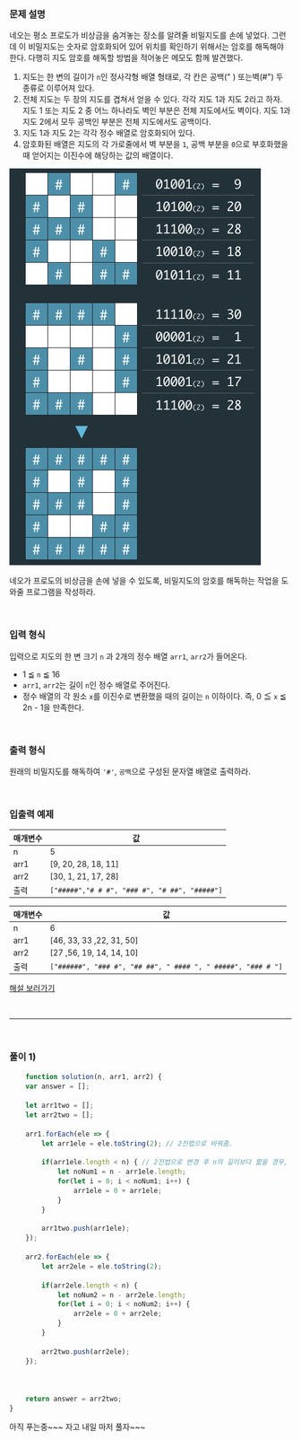 ### 문제 설명

네오는 평소 프로도가 비상금을 숨겨놓는 장소를 알려줄 비밀지도를 손에 넣었다. 그런데 이 비밀지도는 숫자로 암호화되어 있어 위치를 확인하기 위해서는 암호를 해독해야 한다. 다행히 지도 암호를 해독할 방법을 적어놓은 메모도 함께 발견했다.

1.  지도는 한 변의 길이가  `n`인 정사각형 배열 형태로, 각 칸은  공백("  ) 또는벽(#") 두 종류로 이루어져 있다.
2.  전체 지도는 두 장의 지도를 겹쳐서 얻을 수 있다. 각각  지도 1과  지도 2라고 하자. 지도 1 또는 지도 2 중 어느 하나라도 벽인 부분은 전체 지도에서도 벽이다. 지도 1과 지도 2에서 모두 공백인 부분은 전체 지도에서도 공백이다.
3.  지도 1과  지도 2는 각각 정수 배열로 암호화되어 있다.
4.  암호화된 배열은 지도의 각 가로줄에서 벽 부분을  `1`, 공백 부분을  `0`으로 부호화했을 때 얻어지는 이진수에 해당하는 값의 배열이다.

![비밀지도](./images/secret8.png)

네오가 프로도의 비상금을 손에 넣을 수 있도록, 비밀지도의 암호를 해독하는 작업을 도와줄 프로그램을 작성하라.

<br/>

### 입력 형식

입력으로 지도의 한 변 크기  `n`  과 2개의 정수 배열  `arr1`,  `arr2`가 들어온다.

-   1 ≦  `n`  ≦ 16
-   `arr1`,  `arr2`는 길이  `n`인 정수 배열로 주어진다.
-   정수 배열의 각 원소  `x`를 이진수로 변환했을 때의 길이는  `n`  이하이다. 즉, 0 ≦  `x`  ≦ 2n  - 1을 만족한다.

<br/>

### 출력 형식

원래의 비밀지도를 해독하여  `'#'`,  `공백`으로 구성된 문자열 배열로 출력하라.

<br/>

### 입출력 예제

| 매개변수 | 값 |
| --------- | ---|
| n | 5 |
| arr1 | [9, 20, 28, 18, 11] |
| arr2 | [30, 1, 21, 17, 28] |
| 출력 | `["#####","# # #", "### #", "# ##", "#####"]` |

| 매개변수 |  값 |
| --------- | --- |
| n | 6 |
| arr1 | [46, 33, 33 ,22, 31, 50] |
| arr2 | [27 ,56, 19, 14, 14, 10] |
| 출력 | `["######", "### #", "## ##", " #### ", " #####", "### # "]` |

[해설 보러가기](http://tech.kakao.com/2017/09/27/kakao-blind-recruitment-round-1/)

<br/>

***
<br/>

### 풀이 1)

```javascript
	function solution(n, arr1, arr2) {
    var answer = [];
    
    let arr1two = [];
    let arr2two = [];
    
    arr1.forEach(ele => {
        let arr1ele = ele.toString(2); // 2진법으로 바꿔줌.
        
        if(arr1ele.length < n) { // 2진법으로 변경 후 n의 길이보다 짧을 경우, 앞에 0을 붙여줌.
            let noNum1 = n - arr1ele.length;
            for(let i = 0; i < noNum1; i++) {
                arr1ele = 0 + arr1ele;
            }
        }
        
        arr1two.push(arr1ele);
    });
    
    arr2.forEach(ele => {
        let arr2ele = ele.toString(2);
        
        if(arr2ele.length < n) {
            let noNum2 = n - arr2ele.length;
            for(let i = 0; i < noNum2; i++) {
                arr2ele = 0 + arr2ele;
            }
        }
        
        arr2two.push(arr2ele);
    });



    return answer = arr2two;
}
```

아직 푸는중~~~ 자고 내일 마저 풀자~~~
